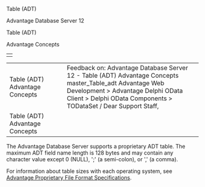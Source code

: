 Table (ADT)




Advantage Database Server 12  

Table (ADT)

Advantage Concepts

|  |
| --- |
|  |

|  |  |  |  |  |
| --- | --- | --- | --- | --- |
| Table (ADT)  Advantage Concepts |  |  | Feedback on: Advantage Database Server 12 - Table (ADT) Advantage Concepts master\_Table\_adt Advantage Web Development > Advantage Delphi OData Client > Delphi OData Components > TODataSet / Dear Support Staff, |  |
| Table (ADT)  Advantage Concepts |  |  |  |  |

The Advantage Database Server supports a proprietary ADT table. The maximum ADT field name length is 128 bytes and may contain any character value except 0 (NULL), ';' (a semi-colon), or ',' (a comma).

For information about table sizes with each operating system, see [Advantage Proprietary File Format Specifications](master_advantage_proprietary_file_format_specifications.htm).